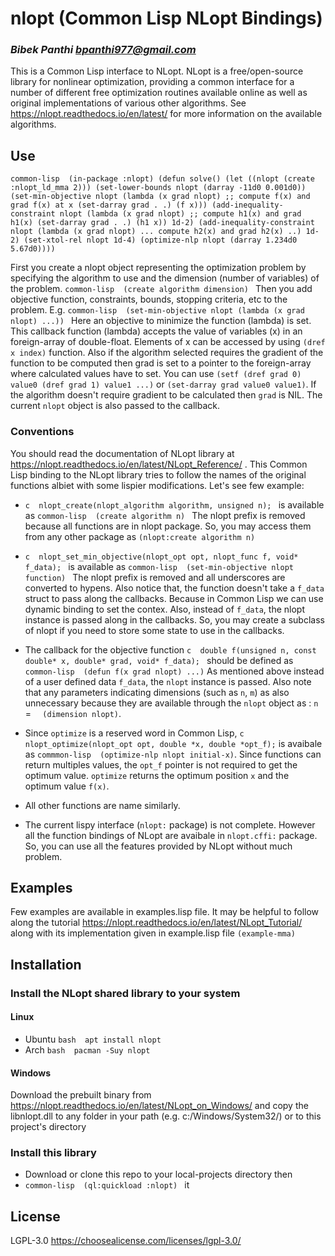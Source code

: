 # nlopt (Common Lisp NLopt Bindings)
### _Bibek Panthi <bpanthi977@gmail.com>_

This is a Common Lisp interface to NLopt. NLopt is a free/open-source library for nonlinear optimization, providing a common interface for a number of different free optimization routines 
available online as well as original implementations of various other algorithms. See https://nlopt.readthedocs.io/en/latest/ for more information on the available algorithms.

## Use 

`common-lisp 
(in-package :nlopt)
(defun solve()
  (let ((nlopt (create :nlopt_ld_mma 2)))
	(set-lower-bounds nlopt (darray -11d0 0.001d0))
	(set-min-objective nlopt (lambda (x grad nlopt)
							  ;; compute f(x) and grad f(x) at x
							  (set-darray grad . .)
							  (f x)))
	(add-inequality-constraint nlopt
							   (lambda (x grad nlopt)
						       ;; compute h1(x) and grad h1(x)
							   (set-darray grad . .)
							   (h1 x))
							   1d-2)
	(add-inequality-constraint nlopt
	                           (lambda (x grad nlopt)
							   ... compute h2(x) and grad h2(x) ..)
							   1d-2)
	(set-xtol-rel nlopt 1d-4)
	(optimize-nlp nlopt (darray 1.234d0 5.67d0))))
`
	

First you create a nlopt object representing the optimization problem by specifying the algorithm to use and the dimension (number of variables) of the problem. 
`common-lisp 
(create algorithm dimension)
` 
Then you add objective function, constraints, bounds, stopping criteria, etc to the problem. E.g. 
`common-lisp 
(set-min-objective nlopt (lambda (x grad nlopt) ...))
`
Here an objective to minimize the function (lambda) is set. 
This callback function (lambda) accepts the value of variables (x) in an foreign-array of double-float. Elements of x can be accessed by using `(dref x index)` function. 
Also if the algorithm selected requires the gradient of the function to be computed then grad is set to a pointer to the foreign-array where calculated values have to set. 
You can use `(setf (dref grad 0) value0 (dref grad 1) value1 ...)` or `(set-darray grad value0 value1)`. If the algorithm doesn't require gradient to be calculated then  `grad` is NIL. 
The current `nlopt` object is also passed to the callback. 

### Conventions 
You should read the documentation of NLopt library at https://nlopt.readthedocs.io/en/latest/NLopt_Reference/ . This Common Lisp binding to the NLopt library tries to follow the 
names of the original functions albiet with some lispier modifications. Let's see few example: 

* `c 
nlopt_create(nlopt_algorithm algorithm, unsigned n);
` is available as 
`common-lisp 
(create algorithm n)
` The nlopt prefix is removed because all functions are in nlopt package. So, you may access them from any other package as `(nlopt:create algorithm n)` 


* `c 
nlopt_set_min_objective(nlopt_opt opt, nlopt_func f, void* f_data);
`  is available as 
`common-lisp 
(set-min-objective nlopt function)
` The nlopt prefix is removed and all underscores are converted to hypens. Also notice that, the function doesn't take a `f_data` struct to pass along the callbacks. 
	Because in Common Lisp we can use dynamic binding to set the contex. Also, instead of `f_data`, the nlopt instance is passed along in the callbacks. So, you may create a subclass of nlopt if you need 
	to store some state to use in the callbacks. 
	
* The callback for the objective function 
`c 
double f(unsigned n, const double* x, double* grad, void* f_data);
` should be defined as 
`common-lisp 
(defun f(x grad nlopt)
		...)`
As mentioned above instead of a user defined data `f_data`, the `nlopt` instance is passed. Also note that any parameters indicating dimensions (such as `n`, `m`) as also unnecessary because
they are available through the `nlopt` object as : `n` = `  (dimension nlopt)`. 
* Since `optimize` is a reserved word in Common Lisp, `c 
nlopt_optimize(nlopt_opt opt, double *x, double *opt_f);` is avaibale as 
`commmon-lisp 
(optimize-nlp nlopt initial-x)`. Since functions can return multiples values, the `opt_f` pointer is not required to get the optimum value. `optimize` returns the optimum position `x` and the optimum value `f(x)`.

* All other functions are name similarly. 
* The current lispy interface (`nlopt:` package) is not complete. However all the function bindings of NLopt are avaibale in `nlopt.cffi:` package. 
So, you can use all the features provided by NLopt without much problem. 

## Examples 
Few examples are available in examples.lisp file. It may be helpful to follow along the tutorial https://nlopt.readthedocs.io/en/latest/NLopt_Tutorial/ along with its implementation given in example.lisp file `(example-mma)` 

## Installation 
### Install the NLopt shared library to your system 
#### Linux
* Ubuntu
`bash 
apt install nlopt 
`
* Arch
`bash 
pacman -Suy nlopt
`

#### Windows 
Download the prebuilt binary from 
https://nlopt.readthedocs.io/en/latest/NLopt_on_Windows/
and copy the libnlopt.dll to any folder in your path (e.g. c:/Windows/System32/) or to this project's directory 

### Install this library 
* Download or clone this repo to your local-projects directory then 
* `common-lisp 
  (ql:quickload :nlopt)
  ` it

## License
LGPL-3.0
https://choosealicense.com/licenses/lgpl-3.0/


